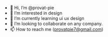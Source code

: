 - 👋 Hi, I’m @provat-pie
- 👀 I’m interested in design
- 🌱 I’m currently learning ui ux design
- 💞️ I’m looking to collaborate on any company.
- 📫 How to reach me (provatpie7@gmail.com)

<!---
provat-pie/provat-pie is a ✨ special ✨ repository because its `README.md` (this file) appears on your GitHub profile.
You can click the Preview link to take a look at your changes.
--->
